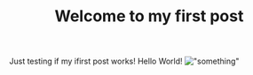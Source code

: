 ﻿---
layout: post
category: NA
title: Welcome to my first post
tagline: by Henry
tags: 
  - NA
published: true
---

Just testing if my ifirst post works!
Hello World!
!["something"]("https://images.pexels.com/photos/162971/potatoes-french-mourning-funny-162971.jpeg?cs=srgb&dl=blur-close-up-cooked-162971.jpg&fm=jpg")